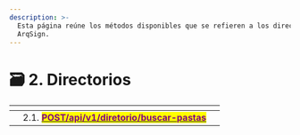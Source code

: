 ```yaml
---
description: >-
  Esta página reúne los métodos disponibles que se refieren a los directorios de
  ArqSign.
---
```


# 🗃️ 2. Directorios



<table data-view="cards"><thead><tr><th></th><th></th><th></th></tr></thead><tbody><tr><td></td><td>2.1. <a href="2.1.post-api-v1-diretorio-buscar-pastas.md"><mark style="color:purple;"><strong>POST/api/v1/diretorio/buscar-pastas</strong></mark></a></td><td></td></tr></tbody></table>
